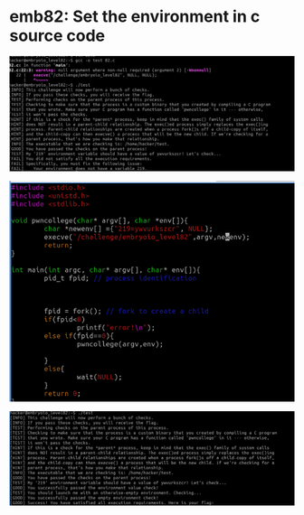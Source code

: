 # emb82: Set the environment in c source code

![I should set environment variable](<../.gitbook/assets/image (145).png>)

![I mend the source code.](<../.gitbook/assets/image (75).png>)

![I get the flag.](<../.gitbook/assets/image (30).png>)
